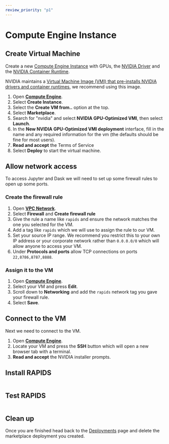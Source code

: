 ```yaml
---
review_priority: "p1"
---
```


# Compute Engine Instance

## Create Virtual Machine

Create a new [Compute Engine Instance](https://cloud.google.com/compute/docs/instances) with GPUs, the [NVIDIA
Driver](https://www.nvidia.co.uk/Download/index.aspx) and the [NVIDIA Container
Runtime](https://developer.nvidia.com/nvidia-container-runtime).

NVIDIA maintains a [Virtual Machine Image (VMI) that pre-installs NVIDIA drivers and container
runtimes](https://console.cloud.google.com/marketplace/product/nvidia-ngc-public/nvidia-gpu-optimized-vmi), we recommend
using this image.

1. Open [**Compute Engine**](https://console.cloud.google.com/compute/instances).
1. Select **Create Instance**.
1. Select the **Create VM from..** option at the top.
1. Select **Marketplace**.
1. Search for "nvidia" and select **NVIDIA GPU-Optimized VMI**, then select **Launch**.
1. In the **New NVIDIA GPU-Optimized VMI deployment** interface, fill in the name and any required information for the
   vm (the defaults should be fine for most users).
1. **Read and accept** the Terms of Service
1. Select **Deploy** to start the virtual machine.

## Allow network access

To access Jupyter and Dask we will need to set up some firewall rules to open up some ports.

### Create the firewall rule

1. Open [**VPC Network**](https://console.cloud.google.com/networking/networks/list).
2. Select **Firewall** and **Create firewall rule**
3. Give the rule a name like `rapids` and ensure the network matches the one you selected for the VM.
4. Add a tag like `rapids` which we will use to assign the rule to our VM.
5. Set your source IP range. We recommend you restrict this to your own IP address or your corporate network rather than
   `0.0.0.0/0` which will allow anyone to access your VM.
6. Under **Protocols and ports** allow TCP connections on ports `22,8786,8787,8888`.

### Assign it to the VM

1. Open [**Compute Engine**](https://console.cloud.google.com/compute/instances).
2. Select your VM and press **Edit**.
3. Scroll down to **Networking** and add the `rapids` network tag you gave your firewall rule.
4. Select **Save**.

## Connect to the VM

Next we need to connect to the VM.

1. Open [**Compute Engine**](https://console.cloud.google.com/compute/instances).
2. Locate your VM and press the **SSH** button which will open a new browser tab with a terminal.
3. **Read and accept** the NVIDIA installer prompts.

## Install RAPIDS

```{include} ../../_includes/install-rapids-with-docker.md

```

## Test RAPIDS

```{include} ../../_includes/test-rapids-docker-vm.md

```

## Clean up

Once you are finished head back to the [Deployments](https://console.cloud.google.com/dm/deployments) page and delete
the marketplace deployment you created.

```{relatedexamples}

```
